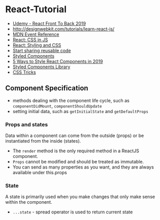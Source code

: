 # React-Tutorial
* [Udemy - React Front To Back 2019](https://www.udemy.com/modern-react-front-to-back/?couponCode=TRAVERSYMEDIA)
* http://designwebkit.com/tutorials/learn-react-js/
* [MDN Event Reference](https://developer.mozilla.org/en-US/docs/Web/Events)
* [React: CSS in JS](https://speakerdeck.com/vjeux/react-css-in-js)
* [React: Styling and CSS](https://reactjs.org/docs/faq-styling.html)
* [Start sharing reusable code](https://bit.dev/)
* [Styled Components](https://github.com/styled-components/styled-components)
* [5 Ways to Style React Components in 2019](https://blog.bitsrc.io/5-ways-to-style-react-components-in-2019-30f1ccc2b5b)
* [Styled Components Library](https://www.styled-components.com/docs/basics#motivation)
* [CSS Tricks](https://css-tricks.com/video-screencasts/)

## Component Specification
* methods dealing with the component life cycle, such as `componentDidMount`, `componentShouldUpdate`
* setting initial data, such as `getInitialState` and `getDefaultProps`
### Props and states
Data within a component can come from the outside (props) or be instantiated from the inside (states).
* The `render` method is the only required method in a ReactJS component. 
* `Props` cannot be modified and should be treated as immutable.
* You can send as many properties as you want, and they are always available under this.props

### State
A state is primarily used when you make changes that only make sense within the component.
* `...state` - spread operator is used to return current state
